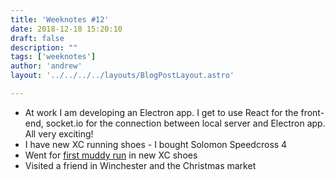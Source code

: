 ```yaml
---
title: 'Weeknotes #12'
date: 2018-12-18 15:20:10
draft: false
description: ""
tags: ['weeknotes']
author: 'andrew'
layout: '../../../../layouts/BlogPostLayout.astro'

---
```

*   At work I am developing an Electron app. I get to use React for the front-end, socket.io for the connection between local server and Electron app. All very exciting!
*   I have new XC running shoes - I bought Solomon Speedcross 4
*   Went for [first muddy run](https://www.strava.com/activities/2019469694) in new XC shoes
*   Visited a friend in Winchester and the Christmas market
